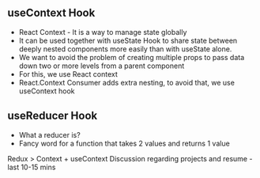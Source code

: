 ## useContext Hook
- React Context - It is a way to manage state globally
- It can be used together with useState Hook to share state between deeply nested components more easily than with useState alone.
- We want to avoid the problem of creating multiple props to pass data down two or more levels from a parent component
- For this, we use React context
- React.Context Consumer adds extra nesting, to avoid that, we use useContext hook

## useReducer Hook
- What a reducer is?
- Fancy word for a function that takes 2 values and returns 1 value


Redux > Context + useContext
Discussion regarding projects and resume - last 10-15 mins